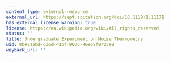 ```yaml
---
content_type: external-resource
external_url: https://aapt.scitation.org/doi/10.1119/1.11171
has_external_license_warning: true
license: https://en.wikipedia.org/wiki/All_rights_reserved
status: ''
title: Undergraduate Experiment on Noise Thermometry
uid: 8b981abd-d36d-41bf-9036-46e58f8727e8
wayback_url: ''
---
```

